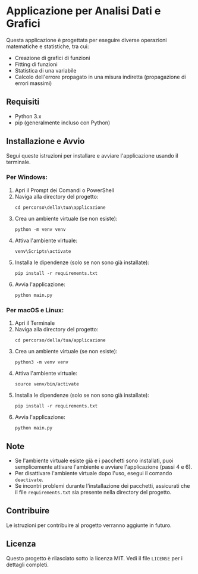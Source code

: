 # Applicazione per Analisi Dati e Grafici

Questa applicazione è progettata per eseguire diverse operazioni matematiche e statistiche, tra cui:

- Creazione di grafici di funzioni
- Fitting di funzioni
- Statistica di una variabile
- Calcolo dell'errore propagato in una misura indiretta (propagazione di errori massimi)

## Requisiti

- Python 3.x
- pip (generalmente incluso con Python)

## Installazione e Avvio

Segui queste istruzioni per installare e avviare l'applicazione usando il terminale.

### Per Windows:

1. Apri il Prompt dei Comandi o PowerShell
2. Naviga alla directory del progetto:
   ```
   cd percorso\della\tua\applicazione
   ```
3. Crea un ambiente virtuale (se non esiste):
   ```
   python -m venv venv
   ```
4. Attiva l'ambiente virtuale:
   ```
   venv\Scripts\activate
   ```
5. Installa le dipendenze (solo se non sono già installate):
   ```
   pip install -r requirements.txt
   ```
6. Avvia l'applicazione:
   ```
   python main.py
   ```

### Per macOS e Linux:

1. Apri il Terminale
2. Naviga alla directory del progetto:
   ```
   cd percorso/della/tua/applicazione
   ```
3. Crea un ambiente virtuale (se non esiste):
   ```
   python3 -m venv venv
   ```
4. Attiva l'ambiente virtuale:
   ```
   source venv/bin/activate
   ```
5. Installa le dipendenze (solo se non sono già installate):
   ```
   pip install -r requirements.txt
   ```
6. Avvia l'applicazione:
   ```
   python main.py
   ```

## Note

- Se l'ambiente virtuale esiste già e i pacchetti sono installati, puoi semplicemente attivare l'ambiente e avviare l'applicazione (passi 4 e 6).
- Per disattivare l'ambiente virtuale dopo l'uso, esegui il comando `deactivate`.
- Se incontri problemi durante l'installazione dei pacchetti, assicurati che il file `requirements.txt` sia presente nella directory del progetto.

## Contribuire

Le istruzioni per contribuire al progetto verranno aggiunte in futuro.

## Licenza

Questo progetto è rilasciato sotto la licenza MIT. Vedi il file `LICENSE` per i dettagli completi.
